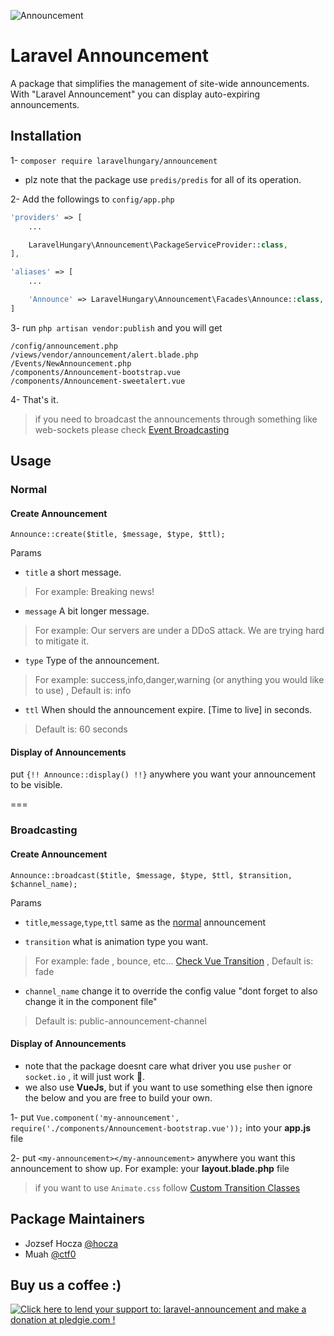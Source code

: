 ![Announcement](http://demo.hocza.com/github/laravel-announcement/laravel-announcement.png)
# Laravel Announcement

A package that simplifies the management of site-wide announcements. With "Laravel Announcement" you can display auto-expiring announcements.

## Installation

1- `composer require laravelhungary/announcement`
- plz note that the package use `predis/predis` for all of its operation.

2- Add the followings to `config/app.php`

```php
'providers' => [
    ...

    LaravelHungary\Announcement\PackageServiceProvider::class,
],

'aliases' => [
    ...

    'Announce' => LaravelHungary\Announcement\Facades\Announce::class,
]
```

3- run `php artisan vendor:publish` and you will get

```shell
/config/announcement.php
/views/vendor/announcement/alert.blade.php
/Events/NewAnnouncement.php
/components/Announcement-bootstrap.vue
/components/Announcement-sweetalert.vue
```

4- That's it.

> if you need to broadcast the announcements through something like web-sockets please check [Event Broadcasting](https://laravel.com/docs/5.3/broadcasting)

## Usage

### Normal
#### Create Announcement
`Announce::create($title, $message, $type, $ttl);`

Params
* `title` a short message.

> For example: Breaking news!

* `message` A bit longer message.

> For example: Our servers are under a DDoS attack. We are trying hard to mitigate it.

* `type` Type of the announcement.

> For example: success,info,danger,warning (or anything you would like to use) , Default is: info

* `ttl` When should the announcement expire. [Time to live] in seconds.

> Default is: 60 seconds

#### Display of Announcements

put `{!! Announce::display() !!}` anywhere you want your announcement to be visible.

===

### Broadcasting
#### Create Announcement
`Announce::broadcast($title, $message, $type, $ttl, $transition, $channel_name);`

Params
* `title`,`message`,`type`,`ttl` same as the [normal](#normal) announcement

* `transition` what is animation type you want.

> For example: fade , bounce, etc... [Check Vue Transition](http://vuejs.org/guide/transitions.html#CSS-Transitions) , Default is: fade

* `channel_name` change it to override the config value "dont forget to also change it in the component file"

> Default is: public-announcement-channel


#### Display of Announcements
- note that the package doesnt care what driver you use `pusher` or `socket.io` , it will just work 🍺.
- we also use **VueJs**, but if you want to use something else then ignore the below and you are free to build your own.

1- put `Vue.component('my-announcement', require('./components/Announcement-bootstrap.vue'));` into your **app.js** file

2- put `<my-announcement></my-announcement>` anywhere you want this announcement to show up. For example: your **layout.blade.php** file

>  if you want to use `Animate.css` follow [Custom Transition Classes](https://vuejs.org/guide/transitions.html#Custom-Transition-Classes)

Package Maintainers
---
* Jozsef Hocza [@hocza](https://github.com/hocza)
* Muah [@ctf0](https://github.com/ctf0)

Buy us a coffee :)
---
<a href='https://pledgie.com/campaigns/32748'><img alt='Click here to lend your support to: laravel-announcement and make a donation at pledgie.com !' src='https://pledgie.com/campaigns/32748.png?skin_name=chrome' border='0' ></a>
